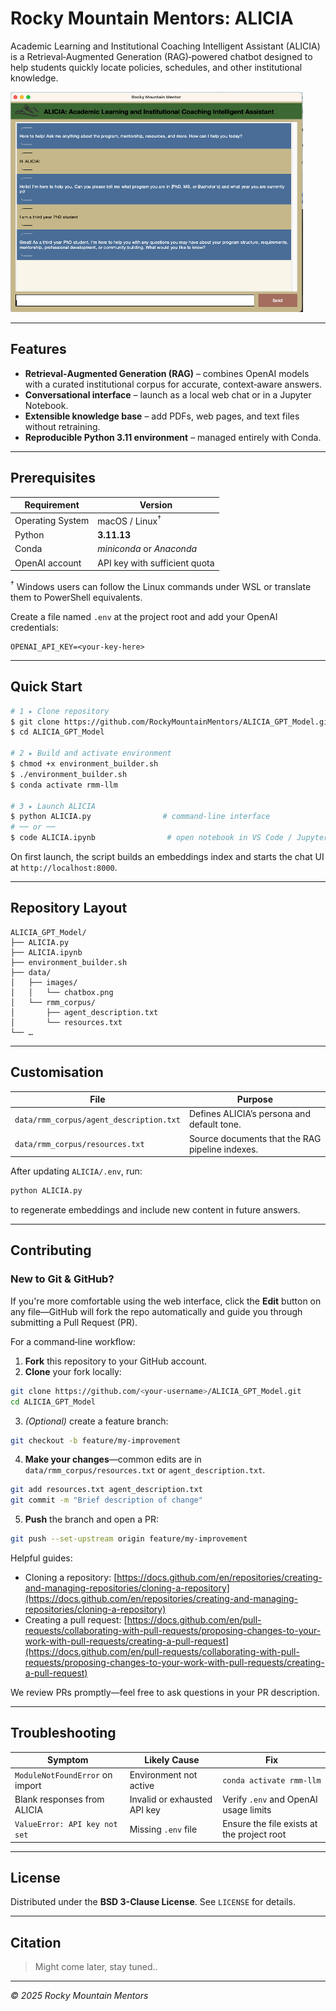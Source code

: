 # Rocky Mountain Mentors: **ALICIA**

Academic Learning and Institutional Coaching Intelligent Assistant (ALICIA) is a Retrieval‑Augmented Generation (RAG)‑powered chatbot designed to help students quickly locate policies, schedules, and other institutional knowledge.

![ALICIA chat box](data/images/chatbox.png)

---

## Features

* **Retrieval‑Augmented Generation (RAG)** – combines OpenAI models with a curated institutional corpus for accurate, context‑aware answers.
* **Conversational interface** – launch as a local web chat or in a Jupyter Notebook.
* **Extensible knowledge base** – add PDFs, web pages, and text files without retraining.
* **Reproducible Python 3.11 environment** – managed entirely with Conda.

---

## Prerequisites

| Requirement      | Version                       |
| ---------------- | ----------------------------- |
| Operating System | macOS / Linux<sup>†</sup>     |
| Python           | **3.11.13**                   |
| Conda            | *miniconda* or *Anaconda*     |
| OpenAI account   | API key with sufficient quota |

<sup>†</sup> Windows users can follow the Linux commands under WSL or translate them to PowerShell equivalents.

Create a file named `.env` at the project root and add your OpenAI credentials:

```env
OPENAI_API_KEY=<your‑key‑here>
```

---

## Quick Start

```bash
# 1 ▸ Clone repository
$ git clone https://github.com/RockyMountainMentors/ALICIA_GPT_Model.git
$ cd ALICIA_GPT_Model

# 2 ▸ Build and activate environment
$ chmod +x environment_builder.sh
$ ./environment_builder.sh
$ conda activate rmm-llm

# 3 ▸ Launch ALICIA
$ python ALICIA.py                # command‑line interface
# ── or ──
$ code ALICIA.ipynb                # open notebook in VS Code / Jupyter
```

On first launch, the script builds an embeddings index and starts the chat UI at `http://localhost:8000`.

---

## Repository Layout

```
ALICIA_GPT_Model/
├── ALICIA.py
├── ALICIA.ipynb
├── environment_builder.sh
├── data/
│   ├── images/
│   │   └── chatbox.png
│   └── rmm_corpus/
│       ├── agent_description.txt
│       └── resources.txt
└── …
```

---

## Customisation

| File                                    | Purpose                                         |
| --------------------------------------- | ----------------------------------------------- |
| `data/rmm_corpus/agent_description.txt` | Defines ALICIA’s persona and default tone.      |
| `data/rmm_corpus/resources.txt`         | Source documents that the RAG pipeline indexes. |

After updating `ALICIA/.env`, run:

```bash
python ALICIA.py
```

to regenerate embeddings and include new content in future answers.

---

## Contributing

### New to Git & GitHub?

If you're more comfortable using the web interface, click the **Edit** button on any file—GitHub will fork the repo automatically and guide you through submitting a Pull Request (PR).

For a command‑line workflow:

1. **Fork** this repository to your GitHub account.
2. **Clone** your fork locally:

```bash
git clone https://github.com/<your‑username>/ALICIA_GPT_Model.git
cd ALICIA_GPT_Model
```

3. *(Optional)* create a feature branch:

```bash
git checkout -b feature/my-improvement
```

4. **Make your changes**—common edits are in `data/rmm_corpus/resources.txt` or `agent_description.txt`.

```bash
git add resources.txt agent_description.txt
git commit -m "Brief description of change"
```

5. **Push** the branch and open a PR:

```bash
git push --set-upstream origin feature/my-improvement
```

Helpful guides:

* Cloning a repository: [https://docs.github.com/en/repositories/creating-and-managing-repositories/cloning-a-repository](https://docs.github.com/en/repositories/creating-and-managing-repositories/cloning-a-repository)
* Creating a pull request: [https://docs.github.com/en/pull-requests/collaborating-with-pull-requests/proposing-changes-to-your-work-with-pull-requests/creating-a-pull-request](https://docs.github.com/en/pull-requests/collaborating-with-pull-requests/proposing-changes-to-your-work-with-pull-requests/creating-a-pull-request)

We review PRs promptly—feel free to ask questions in your PR description.

---

## Troubleshooting

| Symptom                         | Likely Cause                 | Fix                                        |
| ------------------------------- | ---------------------------- | ------------------------------------------ |
| `ModuleNotFoundError` on import | Environment not active       | `conda activate rmm-llm`                   |
| Blank responses from ALICIA     | Invalid or exhausted API key | Verify `.env` and OpenAI usage limits      |
| `ValueError: API key not set`   | Missing `.env` file          | Ensure the file exists at the project root |

---

## License

Distributed under the **BSD 3-Clause License**. See `LICENSE` for details.

---

## Citation

> Might come later, stay tuned..

---

*© 2025 Rocky Mountain Mentors*
